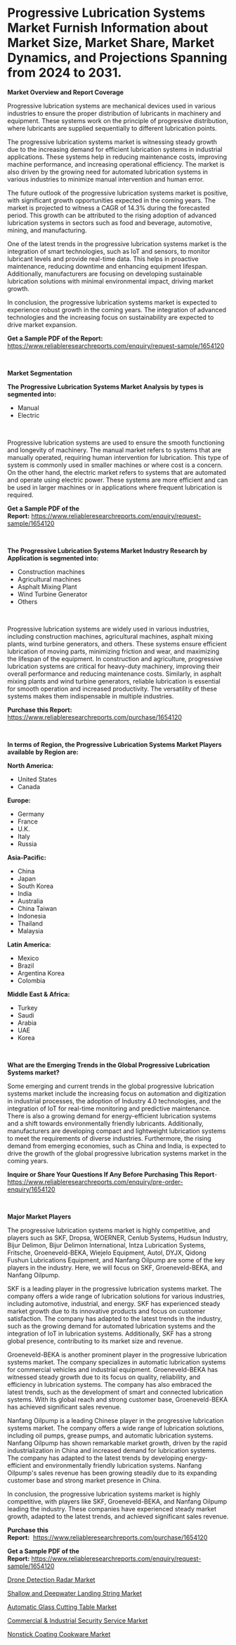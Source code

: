 <p><h1>Progressive Lubrication Systems Market Furnish Information about Market Size, Market Share, Market Dynamics, and Projections Spanning from 2024 to 2031.</h1></p><p><strong>Market Overview and Report Coverage</strong></p>
<p><p>Progressive lubrication systems are mechanical devices used in various industries to ensure the proper distribution of lubricants in machinery and equipment. These systems work on the principle of progressive distribution, where lubricants are supplied sequentially to different lubrication points.</p><p>The progressive lubrication systems market is witnessing steady growth due to the increasing demand for efficient lubrication systems in industrial applications. These systems help in reducing maintenance costs, improving machine performance, and increasing operational efficiency. The market is also driven by the growing need for automated lubrication systems in various industries to minimize manual intervention and human error.</p><p>The future outlook of the progressive lubrication systems market is positive, with significant growth opportunities expected in the coming years. The market is projected to witness a CAGR of 14.3% during the forecasted period. This growth can be attributed to the rising adoption of advanced lubrication systems in sectors such as food and beverage, automotive, mining, and manufacturing.</p><p>One of the latest trends in the progressive lubrication systems market is the integration of smart technologies, such as IoT and sensors, to monitor lubricant levels and provide real-time data. This helps in proactive maintenance, reducing downtime and enhancing equipment lifespan. Additionally, manufacturers are focusing on developing sustainable lubrication solutions with minimal environmental impact, driving market growth.</p><p>In conclusion, the progressive lubrication systems market is expected to experience robust growth in the coming years. The integration of advanced technologies and the increasing focus on sustainability are expected to drive market expansion.</p></p>
<p><strong>Get a Sample PDF of the Report:</strong> <a href="https://www.reliableresearchreports.com/enquiry/request-sample/1654120">https://www.reliableresearchreports.com/enquiry/request-sample/1654120</a></p>
<p>&nbsp;</p>
<p><strong>Market Segmentation</strong></p>
<p><strong>The Progressive Lubrication Systems Market Analysis by types is segmented into:</strong></p>
<p><ul><li>Manual</li><li>Electric</li></ul></p>
<p>&nbsp;</p>
<p><p>Progressive lubrication systems are used to ensure the smooth functioning and longevity of machinery. The manual market refers to systems that are manually operated, requiring human intervention for lubrication. This type of system is commonly used in smaller machines or where cost is a concern. On the other hand, the electric market refers to systems that are automated and operate using electric power. These systems are more efficient and can be used in larger machines or in applications where frequent lubrication is required.</p></p>
<p><strong>Get a Sample PDF of the Report:</strong>&nbsp;<a href="https://www.reliableresearchreports.com/enquiry/request-sample/1654120">https://www.reliableresearchreports.com/enquiry/request-sample/1654120</a></p>
<p>&nbsp;</p>
<p><strong>The Progressive Lubrication Systems Market Industry Research by Application is segmented into:</strong></p>
<p><ul><li>Construction machines</li><li>Agricultural machines</li><li>Asphalt Mixing Plant</li><li>Wind Turbine Generator</li><li>Others</li></ul></p>
<p>&nbsp;</p>
<p><p>Progressive lubrication systems are widely used in various industries, including construction machines, agricultural machines, asphalt mixing plants, wind turbine generators, and others. These systems ensure efficient lubrication of moving parts, minimizing friction and wear, and maximizing the lifespan of the equipment. In construction and agriculture, progressive lubrication systems are critical for heavy-duty machinery, improving their overall performance and reducing maintenance costs. Similarly, in asphalt mixing plants and wind turbine generators, reliable lubrication is essential for smooth operation and increased productivity. The versatility of these systems makes them indispensable in multiple industries.</p></p>
<p><strong>Purchase this Report:</strong>&nbsp; <a href="https://www.reliableresearchreports.com/purchase/1654120">https://www.reliableresearchreports.com/purchase/1654120</a></p>
<p>&nbsp;</p>
<p><strong>In terms of Region, the Progressive Lubrication Systems Market Players available by Region are:</strong></p>
<p>
    <p> <strong> North America: </strong>
        <ul>
            <li>United States</li>
            <li>Canada</li>
        </ul>
        </p> 
    <p> <strong> Europe: </strong>
        <ul>
            <li>Germany</li>
            <li>France</li>
            <li>U.K.</li>
            <li>Italy</li>
            <li>Russia</li>
        </ul>
        </p> 
    <p> <strong> Asia-Pacific: </strong>
        <ul>
            <li>China</li>
            <li>Japan</li>
            <li>South Korea</li>
            <li>India</li>
            <li>Australia</li>
            <li>China Taiwan</li>
            <li>Indonesia</li>
            <li>Thailand</li>
            <li>Malaysia</li>
        </ul>
        </p> 
    <p> <strong> Latin America: </strong>
        <ul>
            <li>Mexico</li>
            <li>Brazil</li>
            <li>Argentina Korea</li>
            <li>Colombia</li>
        </ul>
        </p> 
    <p> <strong> Middle East & Africa: </strong>
        <ul>
            <li>Turkey</li>
            <li>Saudi</li>
            <li>Arabia</li>
            <li>UAE</li>
            <li>Korea</li>
        </ul>
    </p>
    </p>
<p>&nbsp;</p>
<p><strong>What are the Emerging Trends in the Global Progressive Lubrication Systems market?</strong></p>
<p><p>Some emerging and current trends in the global progressive lubrication systems market include the increasing focus on automation and digitization in industrial processes, the adoption of Industry 4.0 technologies, and the integration of IoT for real-time monitoring and predictive maintenance. There is also a growing demand for energy-efficient lubrication systems and a shift towards environmentally friendly lubricants. Additionally, manufacturers are developing compact and lightweight lubrication systems to meet the requirements of diverse industries. Furthermore, the rising demand from emerging economies, such as China and India, is expected to drive the growth of the global progressive lubrication systems market in the coming years.</p></p>
<p><strong>Inquire or Share Your Questions If Any Before Purchasing This Report</strong>- <a href="https://www.reliableresearchreports.com/enquiry/pre-order-enquiry/1654120">https://www.reliableresearchreports.com/enquiry/pre-order-enquiry/1654120</a></p>
<p>&nbsp;</p>
<p><strong>Major Market Players</strong></p>
<p><p>The progressive lubrication systems market is highly competitive, and players such as SKF, Dropsa, WOERNER, Cenlub Systems, Hudsun Industry, Bijur Delimon, Bijur Delimon International, Intza Lubrication Systems, Fritsche, Groeneveld-BEKA, Wiejelo Equipment, Autol, DYJX, Qidong Fushun Lubrications Equipment, and Nanfang Oilpump are some of the key players in the industry. Here, we will focus on SKF, Groeneveld-BEKA, and Nanfang Oilpump.</p><p>SKF is a leading player in the progressive lubrication systems market. The company offers a wide range of lubrication solutions for various industries, including automotive, industrial, and energy. SKF has experienced steady market growth due to its innovative products and focus on customer satisfaction. The company has adapted to the latest trends in the industry, such as the growing demand for automated lubrication systems and the integration of IoT in lubrication systems. Additionally, SKF has a strong global presence, contributing to its market size and revenue.</p><p>Groeneveld-BEKA is another prominent player in the progressive lubrication systems market. The company specializes in automatic lubrication systems for commercial vehicles and industrial equipment. Groeneveld-BEKA has witnessed steady growth due to its focus on quality, reliability, and efficiency in lubrication systems. The company has also embraced the latest trends, such as the development of smart and connected lubrication systems. With its global reach and strong customer base, Groeneveld-BEKA has achieved significant sales revenue.</p><p>Nanfang Oilpump is a leading Chinese player in the progressive lubrication systems market. The company offers a wide range of lubrication solutions, including oil pumps, grease pumps, and automatic lubrication systems. Nanfang Oilpump has shown remarkable market growth, driven by the rapid industrialization in China and increased demand for lubrication systems. The company has adapted to the latest trends by developing energy-efficient and environmentally friendly lubrication systems. Nanfang Oilpump's sales revenue has been growing steadily due to its expanding customer base and strong market presence in China.</p><p>In conclusion, the progressive lubrication systems market is highly competitive, with players like SKF, Groeneveld-BEKA, and Nanfang Oilpump leading the industry. These companies have experienced steady market growth, adapted to the latest trends, and achieved significant sales revenue.</p></p>
<p><strong>Purchase this Report:</strong>&nbsp;&nbsp;<a href="https://www.reliableresearchreports.com/purchase/1654120">https://www.reliableresearchreports.com/purchase/1654120</a></p>
<p></p>
<p><strong>Get a Sample PDF of the Report:</strong>&nbsp;<a href="https://www.reliableresearchreports.com/enquiry/request-sample/1654120">https://www.reliableresearchreports.com/enquiry/request-sample/1654120</a></p>
<p><p><a href="https://github.com/jsmusil/Market-Research-Report-List-1/blob/main/drone-detection-radar-market.md">Drone Detection Radar Market</a></p><p><a href="https://medium.com/@bradomar67436/shallow-and-deepwater-landing-string-market-size-cagr-trends-2024-2030-dc00bbffbe67">Shallow and Deepwater Landing String Market</a></p><p><a href="https://github.com/beatblasta/Market-Research-Report-List-1/blob/main/automatic-glass-cutting-table-market.md">Automatic Glass Cutting Table Market</a></p><p><a href="https://medium.com/@bradomar67436/commercial-amp-industrial-security-service-market-comprehensive-assessment-by-type-application-a7c6ec00cd87">Commercial & Industrial Security Service Market</a></p><p><a href="https://medium.com/@bradomar67436/nonstick-coating-cookware-nbsp-market-focuses-on-market-share-size-and-projected-forecast-till-152ea9dcb1df">Nonstick Coating Cookware Market</a></p></p>